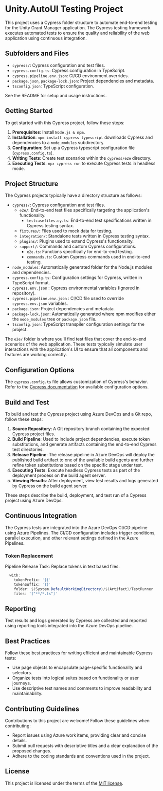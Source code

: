 # Unity.AutoUI Testing Project

This project uses a Cypress folder structure to automate end-to-end testing for the Unity Grant Manager application. The Cypress testing framework executes automated tests to ensure the quality and reliability of the web application using continuous integration.

## Subfolders and Files

- `cypress/`: Cypress configuration and test files.
- `cypress.config.ts`: Cypress configuration in TypeScript.
- `cypress.pipeline.env.json`: CI/CD environment overrides.
- `package.json`, `package-lock.json`: Project dependencies and metadata.
- `tsconfig.json`: TypeScript configuration.

See the README for setup and usage instructions.

## Getting Started

To get started with this Cypress project, follow these steps:

1. **Prerequisites**: Install `Node.js & npm`.
1. **Installation**: `npm install cypress typescript` downloads Cypress and dependencies to a `node_modules` subdirectory.
1. **Configuration**: Set up a Cypress typescript configuration file (`cypress.config.ts`).
1. **Writing Tests**: Create test scenarios within the `cypress/e2e` directory.
1. **Executing Tests**: `npx cypress run` to execute Cypress tests in headless mode.

## Project Structure

The Cypress projects typically have a directory structure as follows:

- `cypress/`: Cypress configuration and test files.
  - `e2e/`: End-to-end test files specifically targeting the application's functionality.
    - `testcasefiles.cy.ts`: End-to-end test specifications written in Cypress testing syntax.
  - `fixtures/`: Files used to mock data for testing.
  - `integration/`: Standalone tests written in Cypress testing syntax.
  - `plugins/`:  Plugins used to extend Cypress's functionality.
  - `support/`:  Commands and custom Cypress configurations.
    - `e2e.ts`: Functions specifically for end-to-end testing.
    - `commands.ts`: Custom Cypress commands used in end-to-end testing.
- `node_modules`: Automatically generated folder for the Node.js modules and dependencies.
- `cypress.config.ts`: Configuration settings for Cypress, written in TypeScript format.
- `cypress.env.json` : Cypress environmental variables (Ignored in repository).
- `cypress.pipeline.env.json` : CI/CD file used to override `cypress.env.json` variables.
- `package.json`: Project dependencies and metadata.
- `package-lock.json`: Automatically generated where npm modifies either the `node_modules` tree or `package.json` file.
- `tsconfig.json`: TypeScript transpiler configuration settings for the project.

The `e2e/` folder is where you'll find test files that cover the end-to-end scenarios of the web application. These tests typically simulate user interactions with the application's UI to ensure that all components and features are working correctly.

## Configuration Options

The `cypress.config.ts` file allows customization of Cypress's behavior. Refer to the [Cypress documentation](https://docs.cypress.io/guides/references/configuration.html) for available configuration options.

## Build and Test

To build and test the Cypress project using Azure DevOps and a Git repo, follow these steps:

1. **Source Repository**: A Git repository branch containing the expected Cypress project files.
1. **Build Pipeline**: Used to include project dependencies, execute token substitutions, and generate artifacts containing the end-to-end Cypress test directories.
1. **Release Pipeline**: The release pipeline in Azure DevOps will deploy the published build artifact to one of the available build agents and further refine token substitutions based on the specific stage under test.
1. **Executing Tests**: Execute headless Cypress tests as part of the deployment process on the build agent server.
1. **Viewing Results**: After deployment, view test results and logs generated by Cypress on the build agent server.

These steps describe the build, deployment, and test run of a Cypress project using Azure DevOps.

## Continuous Integration

The Cypress tests are integrated into the Azure DevOps CI/CD pipeline using Azure Pipelines. The CI/CD configuration includes trigger conditions, parallel execution, and other relevant settings defined in the Azure Pipelines.

### Token Replacement

Pipeline Release Task: Replace tokens in text based files:

``` PowerShell
  with:
    tokenPrefix: '{{'
    tokenSuffix: '}}'
    folder: $(System.DefaultWorkingDirectory)/$(Artifact)/TestRunner
    files: '["**/*.ts"]'
```

## Reporting

Test results and logs generated by Cypress are collected and reported using reporting tools integrated into the Azure DevOps pipeline.

## Best Practices

Follow these best practices for writing efficient and maintainable Cypress tests:

- Use page objects to encapsulate page-specific functionality and selectors.
- Organize tests into logical suites based on functionality or user journeys.
- Use descriptive test names and comments to improve readability and maintainability.

## Contributing Guidelines

Contributions to this project are welcome! Follow these guidelines when contributing:

- Report issues using Azure work items, providing clear and concise details.
- Submit pull requests with descriptive titles and a clear explanation of the proposed changes.
- Adhere to the coding standards and conventions used in the project.

## License

This project is licensed under the terms of the [MIT license](/LICENSE.md).
